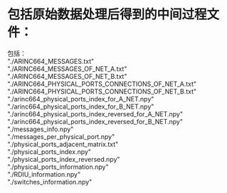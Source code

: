 # 包括原始数据处理后得到的中间过程文件：
包括：\
"./ARINC664_MESSAGES.txt"\
"./ARINC664_MESSAGES_OF_NET_A.txt"\
"./ARINC664_MESSAGES_OF_NET_B.txt"\
"./ARINC664_PHYSICAL_PORTS_CONNECTIONS_OF_NET_A.txt"\
"./ARINC664_PHYSICAL_PORTS_CONNECTIONS_OF_NET_B.txt"\
"./arinc664_physical_ports_index_for_A_NET.npy"\
"./arinc664_physical_ports_index_for_B_NET.npy"\
"./arinc664_physical_ports_index_reversed_for_A_NET.npy"\
"./arinc664_physical_ports_index_reversed_for_B_NET.npy"\
"./messages_info.npy"\
"./messages_per_physical_port.npy"\
"./physical_ports_adjacent_matrix.txt"\
"./physical_ports_index.npy"\
"./physical_ports_index_reversed.npy"\
"./physical_ports_information.npy"\
"./RDIU_information.npy"\
"./switches_information.npy"
